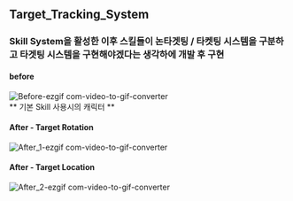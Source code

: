 ## Target_Tracking_System<br>

### Skill System을 활성한 이후 스킬들이 논타겟팅 / 타켓팅 시스템을 구분하고 타겟팅 시스템을 구현해야겠다는 생각하에 개발 후 구현

#### before
![Before-ezgif com-video-to-gif-converter](https://github.com/showhohxc/Unreal5/assets/98040028/1229af75-3bb6-472e-b25b-2f176366988d)<br>
** 기본 Skill 사용시의 캐릭터 **<br>

#### After - Target Rotation<br>
![After_1-ezgif com-video-to-gif-converter](https://github.com/showhohxc/Unreal5/assets/98040028/2594dd33-eeb0-4066-9c07-3d331616deeb)<br>

#### After - Target Location<br>
![After_2-ezgif com-video-to-gif-converter](https://github.com/showhohxc/Unreal5/assets/98040028/62b53020-f625-44c1-9c79-edd5e82c266e)<br>

